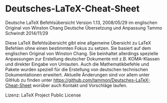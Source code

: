 Deutsches-LaTeX-Cheat-Sheet
===========================
Deutsche LaTeX Befehlsübersicht
Version 1.13, 2008/05/29 im englischen Original von Winston Chang
Deutsche Übersetzung und Anpassung Tammo Schwindt
2014/11/29

Diese LaTeX Befehlsübersicht gibt eine allgemeine Übersicht zu LaTeX Befehlen ohne einen bestimmten Fokus zu setzen. Sie basiert auf dem englischen Original von Winston Chang. Sie beinhaltet allerdings spezielle Anpassungen zur Erstellung deutscher Dokumente mit z.B. KOMA-Klassen und direkter Eingabe von Umlauten. Auch die Mathematikbefehle und Pakete wurden speziell für die Erstellung von deutschen technischen Dokumentationen erweitert. Aktuelle Änderungen sind vor allem unter GitHub zu finden unter https://github.com/tammon/Deutsches-LaTeX-Cheat-Sheet worüber auch Kontakt und Vorschläge laufen.

Lizenz: LaTeX Project Public License
